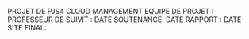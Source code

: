 PROJET DE PJS4 CLOUD MANAGEMENT 
EQUIPE DE PROJET : 
PROFESSEUR DE SUIVIT : 
DATE SOUTENANCE: 
DATE RAPPORT :
DATE SITE FINAL: